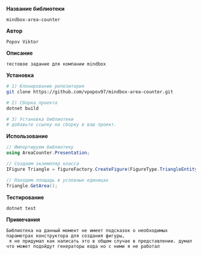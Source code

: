 
**Название библиотеки**
```
mindbox-area-counter 
```

**Автор**

```
Popov Viktor
```

**Описание**

```
тестовое задание для компании mindbox
```

**Установка**

```bash
# 1) Клонирование репозитория
git clone https://github.com/vpopov97/mindbox-area-counter.git

# 2) Сборка проекта
dotnet build

# 3) Установка библиотеки
# добавьте ссылку на сборку в ваш проект.
```

**Использование**

```c#
// Импортируем библиотеку
using AreaCounter.Presentation;

// Создаем экземпляр класса
IFigure Triangle = figureFactory.CreateFigure(FigureType.TriangleEntity, new object[] { 40, 30, 50 });

// Находим площадь в условных единицах
Triangle.GetArea();
```

**Тестирование**

```
dotnet test
```

**Примечания**

```
Библиотека на данный момент не имеет подсказок о необходимых параметрах конструктора для создания фигуры,
 я не придумал как написать это в общем случае в представлении. думал что может подойдут генераторы кода но с ними я не работал
```